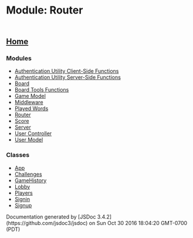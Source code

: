 <div id="main">

# Module: Router

<section>

<header></header>

<article></article>

</section>

</div>

<nav>

## [Home](index.html)

### Modules

*   [Authentication Utility Client-Side Functions](module-Authentication%2520Utility%2520Client-Side%2520Functions.html)
*   [Authentication Utility Server-Side Functions](module-Authentication%2520Utility%2520Server-Side%2520Functions.html)
*   [Board](module-Board.html)
*   [Board Tools Functions](module-Board%2520Tools%2520Functions.html)
*   [Game Model](module-Game%2520Model.html)
*   [Middleware](module-Middleware.html)
*   [Played Words](module-Played%2520Words.html)
*   [Router](module-Router.html)
*   [Score](module-Score.html)
*   [Server](module-Server.html)
*   [User Controller](module-User%2520Controller.html)
*   [User Model](module-User%2520Model.html)

### Classes

*   [App](App.html)
*   [Challenges](Challenges.html)
*   [GameHistory](GameHistory.html)
*   [Lobby](Lobby.html)
*   [Players](Players.html)
*   [Signin](Signin.html)
*   [Signup](Signup.html)

</nav>

<footer>Documentation generated by [JSDoc 3.4.2](https://github.com/jsdoc3/jsdoc) on Sun Oct 30 2016 18:04:20 GMT-0700 (PDT)</footer>

<script>prettyPrint();</script>